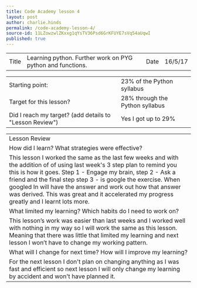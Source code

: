 ```yaml
---
title: Code Academy lesson 4
layout: post
author: charlie.hinds
permalink: /code-academy-lesson-4/
source-id: 11LZowzwlZKxxg1qYsTV36Psd6GrKFUYE7sVq54aUqwI
published: true
---
```

<table>
  <tr>
    <td>Title</td>
    <td>Learning python. Further work on PYG python and functions.</td>
    <td>Date</td>
    <td>16/5/17</td>
  </tr>
</table>


<table>
  <tr>
    <td>Starting point:</td>
    <td>23% of the Python syllabus </td>
  </tr>
  <tr>
    <td>Target for this lesson?</td>
    <td>28% through the Python syllabus</td>
  </tr>
  <tr>
    <td>Did I reach my target? 
(add details to "Lesson Review")</td>
    <td>Yes I got up to 29%</td>
  </tr>
</table>


<table>
  <tr>
    <td>Lesson Review</td>
  </tr>
  <tr>
    <td>How did I learn? What strategies were effective? </td>
  </tr>
  <tr>
    <td> This lesson I worked the same as the last few weeks and with the addition of of using last week's 3 step plan to remind you this is how it goes. Step 1 - Engage my brain, step 2 - Ask a friend and the final step step 3 - is google the exercise. When googled In will have the answer and work out how that answer was derived. This was great and it accelerated my progress greatly and I learnt lots more.</td>
  </tr>
  <tr>
    <td>What limited my learning? Which habits do I need to work on? </td>
  </tr>
  <tr>
    <td> This lesson’s work was easier than last weeks and I worked well with nothing in my way so I will work the same as this lesson. Meaning that there was little that limited my learning and next lesson I won’t have to change my working pattern.</td>
  </tr>
  <tr>
    <td>What will I change for next time? How will I improve my learning?</td>
  </tr>
  <tr>
    <td>For the next lesson I don't plan on changing anything as I was fast and efficient so next lesson I will only change my learning by accident and won't have planned it.</td>
  </tr>
</table>


